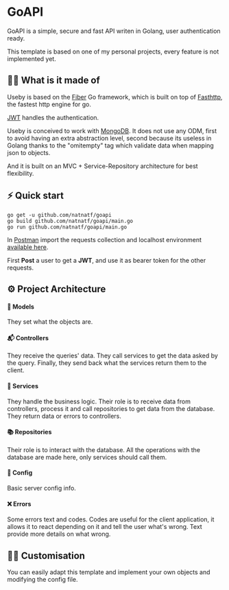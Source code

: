 # GoAPI

GoAPI is a simple, secure and fast API writen in Golang, user authentication ready.

This template is based on one of my personal projects, every feature is not implemented yet.

## 👨‍🍳 What is it made of

Useby is based on the [Fiber](https://github.com/gofiber/fiber) Go framework, which is built on top of [Fasthttp](https://github.com/valyala/fasthttp), the fastest http engine for go.

[JWT](https://github.com/dgrijalva/jwt-go) handles the authentication.

Useby is conceived to work with [MongoDB](https://github.com/mongodb/mongo-go-driver).
It does not use any ODM, first to avoid having an extra abstraction level, second because its useless in Golang thanks to the "omitempty" tag which validate data when mapping json to objects.

And it is built on an MVC + Service-Repository architecture for best flexibility.

## ⚡️ Quick start

```
go get -u github.com/natnatf/goapi
go build github.com/natnatf/goapi/main.go
go run github.com/natnatf/goapi/main.go
```
In [Postman](https://www.postman.com)
import the requests collection and localhost environment
[available here](doc/).

First **Post** a user to get a **JWT**, and use it as bearer token for the other requests.

## ⚙️ Project Architecture

#### 🤖 Models
They set what the objects are.

#### 📬 Controllers
They receive the queries' data.
They call services to get the data asked by the query.
Finally, they send back what the services return them to the client.

#### 🧠 Services
They handle the business logic.
Their role is to receive data from controllers, process it and call repositories to get data from the database.
They return data or errors to controllers.

#### 📚 Repositories
Their role is to interact with the database.
All the operations with the database are made here, only services should call them.

#### 🔧 Config
Basic server config info.

#### ❌ Errors
Some errors text and codes.
Codes are useful for the client application, it allows it to react depending on it and tell the user what's wrong.
Text provide more details on what wrong.

## 👨‍💻 Customisation

You can easily adapt this template and implement your own objects and modifying the config file.
